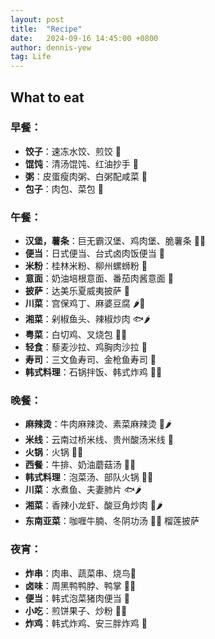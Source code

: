 ```yaml
---
layout: post
title:  "Recipe"
date:   2024-09-16 14:45:00 +0800
author: dennis-yew
tag: Life
---
```


## What to eat

### **早餐**：
- **饺子**：速冻水饺、煎饺 🥟
- **馄饨**：清汤馄饨、红油抄手 🍜
- **粥**：皮蛋瘦肉粥、白粥配咸菜 🥣
- **包子**：肉包、菜包 🥯

### **午餐**：
- **汉堡，薯条**：巨无霸汉堡、鸡肉堡、脆薯条 🍔🍟
- **便当**：日式便当、台式卤肉饭便当 🍱
- **米粉**：桂林米粉、柳州螺蛳粉 🍜
- **意面**：奶油培根意面、番茄肉酱意面 🍝
- **披萨**：达美乐夏威夷披萨 🍕
- **川菜**：宫保鸡丁、麻婆豆腐 🌶️🍲
- **湘菜**：剁椒鱼头、辣椒炒肉 🐟🌶️
- **粤菜**：白切鸡、叉烧包 🍗🥟
- **轻食**：藜麦沙拉、鸡胸肉沙拉 🥗
- **寿司**：三文鱼寿司、金枪鱼寿司 🍣
- **韩式料理**：石锅拌饭、韩式炸鸡 🍚🍗

### **晚餐**：
- **麻辣烫**：牛肉麻辣烫、素菜麻辣烫 🍲🌶️
- **米线**：云南过桥米线、贵州酸汤米线 🍜
- **火锅**：火锅 🍲🍄
- **西餐**：牛排、奶油蘑菇汤 🥩🍵
- **韩式料理**：泡菜汤、部队火锅 🍲🥬
- **川菜**：水煮鱼、夫妻肺片 🐟🌶️
- **湘菜**：香辣小龙虾、酸豆角炒肉 🦞🌶️
- **东南亚菜**：咖喱牛腩、冬阴功汤 🍲🍛 榴莲披萨
### **夜宵**：
- **炸串**：肉串、蔬菜串、烧鸟🍢
- **卤味**：周黑鸭鸭脖、鸭掌 🦆🍖
- **便当**：韩式泡菜猪肉便当 🍱
- **小吃**：煎饼果子、炒粉 🥞🍜
- **炸鸡**：韩式炸鸡、安三胖炸鸡 🍗
